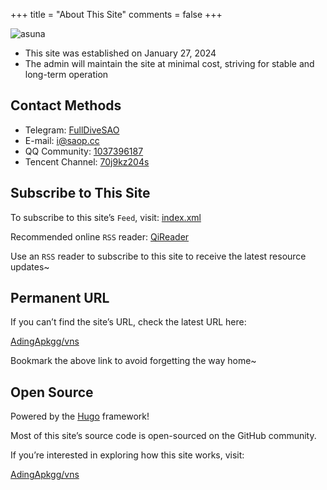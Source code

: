 +++
title = "About This Site"
comments = false
+++

![asuna](https://registry.npmmirror.com/js-asuna/latest/files/pic/Asuna/Asuna16x9.webp)

- This site was established on January 27, 2024
- The admin will maintain the site at minimal cost, striving for stable and long-term operation

## Contact Methods

- Telegram: [FullDiveSAO](https://t.me/FullDiveSAO)
- E-mail: [i@saop.cc](mailto:i@saop.cc)
- QQ Community: [1037396187](http://qm.qq.com/cgi-bin/qm/qr?_wv=1027&k=a0v1vVzAixSZHtzEv8CDjqixn_DORxFk&authKey=RAMUimVPIwUzxIbDf8tNfJmic%2BagIybvYqmVId41e4Qpz2syvM%2BhzE3n%2F0ffHpjf&noverify=0&group_code=1037396187)
- Tencent Channel: [70j9kz204s](https://pd.qq.com/s/bkzyduno1?businessType=9)

## Subscribe to This Site

To subscribe to this site’s `Feed`, visit: [index.xml](/index.xml)

Recommended online `RSS` reader: [QiReader](https://www.qireader.com/)

Use an `RSS` reader to subscribe to this site to receive the latest resource updates~

## Permanent URL

If you can’t find the site’s URL, check the latest URL here:

[AdingApkgg/vns](https://github.com/AdingApkgg/vns/blob/gh-pages/README.md)

Bookmark the above link to avoid forgetting the way home~

## Open Source

Powered by the [Hugo](https://gohugo.io/) framework!

Most of this site’s source code is open-sourced on the GitHub community.

If you’re interested in exploring how this site works, visit:

[AdingApkgg/vns](https://github.com/AdingApkgg/vns)
